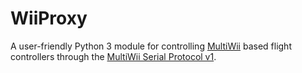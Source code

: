 # WiiProxy

A user-friendly Python 3 module for controlling [MultiWii](https://github.com/multiwii) based flight controllers through the [MultiWii Serial Protocol v1](https://web.archive.org/web/20190812122529/http://www.multiwii.com/wiki/index.php?title=Multiwii_Serial_Protocol).

